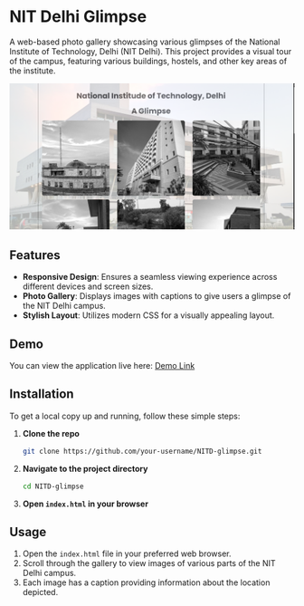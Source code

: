 # NIT Delhi Glimpse

A web-based photo gallery showcasing various glimpses of the National Institute of Technology, Delhi (NIT Delhi). This project provides a visual tour of the campus, featuring various buildings, hostels, and other key areas of the institute.

![NITD-Glimpse](image.png)

## Features

- **Responsive Design**: Ensures a seamless viewing experience across different devices and screen sizes.
- **Photo Gallery**: Displays images with captions to give users a glimpse of the NIT Delhi campus.
- **Stylish Layout**: Utilizes modern CSS for a visually appealing layout.

## Demo

You can view the application live here: [Demo Link](https://mkraj-7838.github.io/NITD-glimpse/)

## Installation

To get a local copy up and running, follow these simple steps:

1. **Clone the repo**
    ```sh
    git clone https://github.com/your-username/NITD-glimpse.git
    ```

2. **Navigate to the project directory**
    ```sh
    cd NITD-glimpse
    ```

3. **Open `index.html` in your browser**

## Usage

1. Open the `index.html` file in your preferred web browser.
2. Scroll through the gallery to view images of various parts of the NIT Delhi campus.
3. Each image has a caption providing information about the location depicted.
